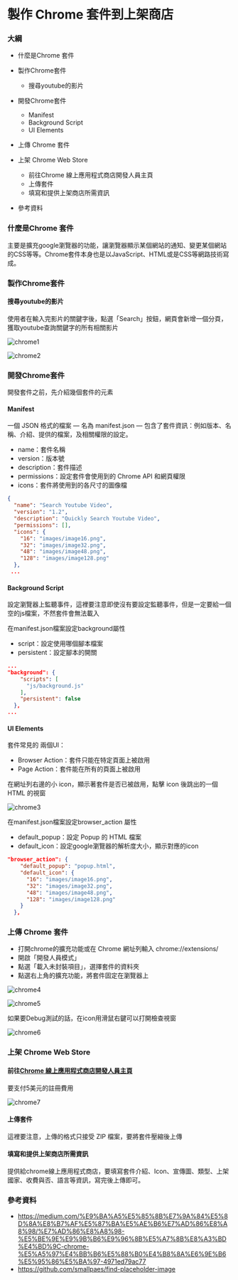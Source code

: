 # 製作 Chrome 套件到上架商店

### 大綱

- 什麼是Chrome 套件
- 製作Chrome套件
  - 搜尋youtube的影片
- 開發Chrome套件
  - Manifest
  - Background Script
  - UI Elements

- 上傳 Chrome 套件
- 上架 Chrome Web Store
  - 前往Chrome 線上應用程式商店開發人員主頁
  - 上傳套件
  - 填寫和提供上架商店所需資訊
- 參考資料

### 什麼是Chrome 套件

主要是擴充google瀏覽器的功能，讓瀏覽器顯示某個網站的通知、變更某個網站的CSS等等。Chrome套件本身也是以JavaScript、HTML或是CSS等網路技術寫成。

### 製作Chrome套件

#### 搜尋youtube的影片

使用者在輸入完影片的關鍵字後，點選「Search」按鈕，網頁會新增一個分頁，獲取youtube查詢關鍵字的所有相關影片

![chrome1](<https://raw.githubusercontent.com/coolgood88142/markdown_note/master/assets/images/chrome1.png>)

![chrome2](<https://raw.githubusercontent.com/coolgood88142/markdown_note/master/assets/images/chrome2.png>)

### 	開發Chrome套件

開發套件之前，先介紹幾個套件的元素

#### Manifest

一個 JSON 格式的檔案 — 名為 manifest.json — 包含了套件資訊：例如版本、名稱、介紹、提供的檔案，及相關權限的設定。

- name：套件名稱
- version：版本號
- description：套件描述
- permissions：設定套件會使用到的 Chrome API 和網頁權限
- icons：套件將使用到的各尺寸的圖像檔

```json
{
  "name": "Search Youtube Video",
  "version": "1.2",
  "description": "Quickly Search Youtube Video",
  "permissions": [],
  "icons": {
    "16": "images/image16.png",
    "32": "images/image32.png",
    "48": "images/image48.png",
    "128": "images/image128.png"
  },
 ...
```

#### Background Script

設定瀏覽器上監聽事件，這裡要注意即使沒有要設定監聽事件，但是一定要給一個空的js檔案，不然套件會無法載入

在manifest.json檔案設定background屬性

- script：設定使用哪個腳本檔案
- persistent：設定腳本的開關

```json
...
"background": {
    "scripts": [
      "js/background.js"
    ],
    "persistent": false
  },
...
```

#### UI Elements

套件常見的 兩個UI：

- Browser Action：套件只能在特定頁面上被啟用
- Page Action：套件能在所有的頁面上被啟用

在網址列右邊的小 icon，顯示著套件是否已被啟用，點擊 icon 後跳出的一個 HTML 的視窗

![chrome3](<https://raw.githubusercontent.com/coolgood88142/markdown_note/master/assets/images/chrome3.png>)

在manifest.json檔案設定browser_action 屬性

- default_popup：設定 Popup 的 HTML 檔案
- default_icon：設定google瀏覽器的解析度大小，顯示對應的icon

```json
"browser_action": {
    "default_popup": "popup.html",
    "default_icon": {
      "16": "images/image16.png",
      "32": "images/image32.png",
      "48": "images/image48.png",
      "128": "images/image128.png"
    }
  },
```

### 上傳 Chrome 套件

- 打開chrome的擴充功能或在 Chrome 網址列輸入 chrome://extensions/
- 開啟「開發人員模式」
- 點選「載入未封裝項目」，選擇套件的資料夾
- 點選右上角的擴充功能，將套件固定在瀏覽器上

![chrome4](<https://raw.githubusercontent.com/coolgood88142/markdown_note/master/assets/images/chrome4.png>)

![chrome5](<https://raw.githubusercontent.com/coolgood88142/markdown_note/master/assets/images/chrome5.png>)

如果要Debug測試的話，在icon用滑鼠右鍵可以打開檢查視窗

![chrome6](<https://raw.githubusercontent.com/coolgood88142/markdown_note/master/assets/images/chrome6.png>)

### 上架 Chrome Web Store

#### 前往[Chrome 線上應用程式商店開發人員主頁](https://chrome.google.com/webstore/devconsole/register?hl=zh-TW)

要支付5美元的註冊費用

![chrome7](<https://raw.githubusercontent.com/coolgood88142/markdown_note/master/assets/images/chrome7.png>)

#### 上傳套件

這裡要注意，上傳的格式只接受 ZIP 檔案，要將套件壓縮後上傳

#### 填寫和提供上架商店所需資訊

提供給chrome線上應用程式商店，要填寫套件介紹、Icon、宣傳圖、類型、上架國家、收費與否、語言等資訊，寫完後上傳即可。

### 參考資料

- https://medium.com/%E9%BA%A5%E5%85%8B%E7%9A%84%E5%8D%8A%E8%B7%AF%E5%87%BA%E5%AE%B6%E7%AD%86%E8%A8%98/%E7%AD%86%E8%A8%98-%E5%BE%9E%E9%9B%B6%E9%96%8B%E5%A7%8B%E8%A3%BD%E4%BD%9C-chrome-%E5%A5%97%E4%BB%B6%E5%88%B0%E4%B8%8A%E6%9E%B6%E5%95%86%E5%BA%97-4971ed79ac77
- https://github.com/smallpaes/find-placeholder-image
